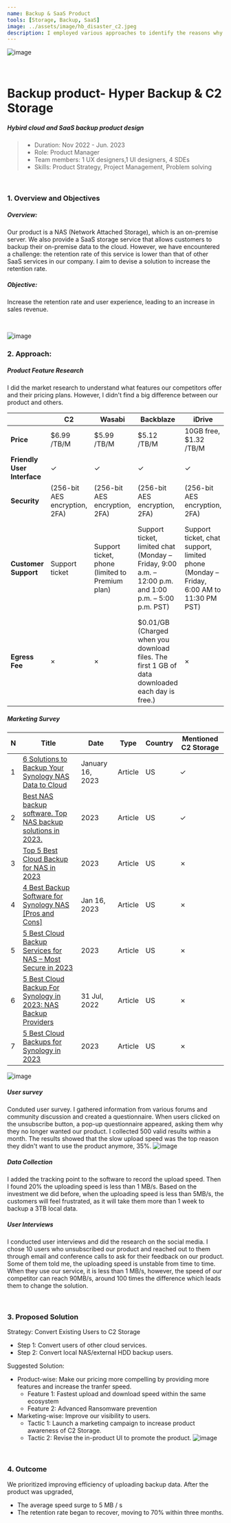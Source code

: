 ```yaml
---
name: Backup & SaaS Product
tools: [Storage, Backup, SaaS]
image: ../assets/image/hb_disaster_c2.jpeg
description: I employed various approaches to identify the reasons why the SaaS service's retention rate was relatively low and proposed a solution that successfully increased sales. The product includes both on-premises NAS storage and public cloud storage.
---
```

 ![image](../assets/image/hyperbackup_baremetal.jpeg)   


<br>

# **Backup product- Hyper Backup & C2 Storage**
##### Hybird cloud and SaaS backup product design

> - Duration: Nov 2022 - Jun. 2023
> - Role: Product Manager
> - Team members: 1 UX designers,1 UI designers, 4 SDEs
> - Skills: Product Strategy, Project Management,  Problem solving 


<br>

### **1. Overview and Objectives**
##### **Overview:**

Our product is a NAS (Network Attached Storage), which is an on-premise server. We also provide a SaaS storage service that allows customers to backup their on-premise data to the cloud. However, we have encountered a challenge: the retention rate of this service is lower than that of other SaaS services in our company. I aim to devise a solution to increase the retention rate.

##### **Objective:**

Increase the retention rate and user experience, leading to an increase in sales revenue.

<br>

![image](../assets/image/HB_extensive_backup_destinations.png)



### **2. Approach:**
##### **Product Feature Research**

 I did the market research to understand what features our competitors offer and their pricing plans. However, I didn't find a big difference between our product and others.

|                | C2                | Wasabi           | Backblaze         | iDrive                                      | Acronis          |
| -------------- | ----------------- | ---------------- | ----------------- | ------------------------------------------- | ---------------- |
| **Price**      | $6.99 /TB/M       | $5.99 /TB/M      | $5.12 /TB/M       | 10GB free, $1.32 /TB/M                      | $14.99 /TB/M     |
| **Friendly User Interface** | ✓ | ✓ | ✓ | ✓ | ✓ |
| **Security**   | (256-bit AES encryption, 2FA) | (256-bit AES encryption, 2FA) | (256-bit AES encryption, 2FA) | (256-bit AES encryption, 2FA) | Malware & ransomware protection |
| **Customer Support** | Support ticket | Support ticket, phone (limited to Premium plan) | Support ticket, limited chat (Monday – Friday, 9:00 a.m. – 12:00 p.m. and 1:00 p.m. – 5:00 p.m. PST) | Support ticket, chat support, limited phone (Monday – Friday, 6:00 AM to 11:30 PM PST) | Support ticket, live chat, and phone (limited to US, Canada, the UK, Belgium, Singapore, and Australia) |
| **Egress Fee** | × | × | $0.01/GB (Charged when you download files. The first 1 GB of data downloaded each day is free.) | × | × |


##### **Marketing Survey**

| N | Title | Date | Type | Country | Mentioned C2 Storage |
| --- | --- | --- | --- | --- | --- |
| 1 | [6 Solutions to Backup Your Synology NAS Data to Cloud](https://geekflare.com/synology-nas-backup-solutions/) | January 16, 2023 | Article | US | ✓ |
| 2 | [Best NAS backup software. Top NAS backup solutions in 2023.](https://www.baculasystems.com/blog/nas-backup-software-solutions/) | 2023 | Article | US | ✓ |
| 3 | [Top 5 Best Cloud Backup for NAS in 2023](https://www.cbackup.com/articles/best-cloud-backup-for-nas.html) | 2023 | Article | US | ✗ |
| 4 | [4 Best Backup Software for Synology NAS [Pros and Cons]](https://www.easeus.com/backup-utility/best-backup-software-for-synology-nas.html) | Jan 16, 2023 | Article | US | ✗ |
| 5 | [5 Best Cloud Backup Services for NAS – Most Secure in 2023](https://www.websiteplanet.com/blog/best-cloud-backup-nas/) | 2023 | Article | US | ✗ |
| 6 | [5 Best Cloud Backup For Synology in 2023: NAS Backup Providers](https://www.cloudwards.net/best-cloud-backup-for-synology/) | 31 Jul, 2022 | Article | US | ✗ |
| 7 | [5 Best Cloud Backups for Synology in 2023](https://proprivacy.com/cloud/comparison/synology-cloud-backup) | 2023 | Article | US | ✗ |

 ![image](../assets/image/maketing_promotion-comparasion.png)


##### **User survey**


 Conduted user survey. I gathered information from various forums and community discussion and created a questionnaire. When users clicked on the unsubscribe button, a pop-up questionnaire appeared, asking them why they no longer wanted our product. I collected 500 valid results within a month. The results showed that the slow upload speed was the top reason they didn't want to use the product anymore, 35%.
 ![image](../assets/image/Unsubscribe_C2_storage_survey.png)


##### **Data Collection**
 I added the tracking point to the software to record the upload speed. Then I found 20% the uploading speed is less than 1 MB/s. Based on the investment we did before, when the uploading speed is less than 5MB/s, the customers will feel frustrated, as it will take them more than 1 week to backup a 3TB local data.

##### **User Interviews**
   I conducted user interviews and did the research on the social media. I chose 10 users who unsubscribed our product and reached out to them through email and conference calls to ask for their feedback on our product. Some of them told me, the uploading speed is unstable from time to time. When they use our service, it is less than 1 MB/s, however, the speed of our competitor can reach 90MB/s, around 100 times the difference which leads them to change the solution.

<br>

### **3. Proposed Solution**

Strategy: Convert Existing Users to C2 Storage
- Step 1: Convert users of other cloud services.
- Step 2: Convert local NAS/external HDD backup users.

Suggested Solution:
- Product-wise: Make our pricing more compelling by providing more features and increase the tranfer speed.
  - Feature 1: Fastest upload and download speed within the same ecosystem
  - Feature 2: Advanced Ransomware prevention
- Marketing-wise: Improve our visibility to users.
  - Tactic 1: Launch a marketing campaign to increase product awareness of C2 Storage.
  - Tactic 2: Revise the in-product UI to promote the product.
![image](../assets/image/C2_storage_beforeafter_UI.png)
<br>

### **4. Outcome**
We prioritized improving efficiency of uploading backup data. After the product was upgraded, 
- The average speed surge to 5 MB / s
- The retention rate began to recover, moving to 70% within three months.

 